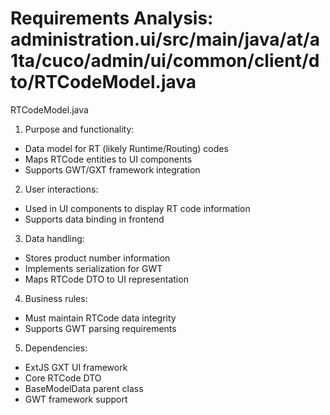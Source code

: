 # Requirements Analysis: administration.ui/src/main/java/at/a1ta/cuco/admin/ui/common/client/dto/RTCodeModel.java

RTCodeModel.java
1. Purpose and functionality:
- Data model for RT (likely Runtime/Routing) codes
- Maps RTCode entities to UI components
- Supports GWT/GXT framework integration

2. User interactions:
- Used in UI components to display RT code information
- Supports data binding in frontend

3. Data handling:
- Stores product number information
- Implements serialization for GWT
- Maps RTCode DTO to UI representation

4. Business rules:
- Must maintain RTCode data integrity
- Supports GWT parsing requirements

5. Dependencies:
- ExtJS GXT UI framework
- Core RTCode DTO
- BaseModelData parent class
- GWT framework support